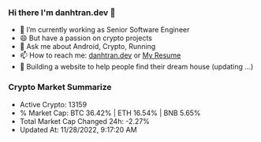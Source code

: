 ### Hi there I'm danhtran.dev 👋

- 🔭 I’m currently working as Senior Software Engineer
- 😄 But have a passion on crypto projects
- 💬 Ask me about Android, Crypto, Running 
- 📫 How to reach me: <a href="https://danhtran.dev" target="_blank">danhtran.dev</a> or <a href="Dan-Resume.pdf" target="_blank">My Resume</a>
- 🌱 Building a website to help people find their dream house (updating ...)

### Crypto Market Summarize
- Active Crypto: 13159
- % Market Cap: BTC 36.42% | ETH 16.54% | BNB 5.65%
- Total Market Cap Changed 24h: -2.27%
- Updated At: 11/28/2022, 9:17:20 AM

